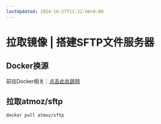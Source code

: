 ```yaml
---
lastUpdated: 2024-10-27T11:32:00+8:00
---
```


# 拉取镜像 | 搭建SFTP文件服务器

## Docker换源

前往Docker相关：[点击此处跳转](/Docker/Docker换源)

## 拉取atmoz/sftp

```docker pull atmoz/sftp```